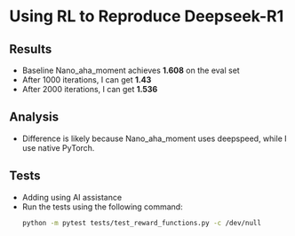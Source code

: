# Using RL to Reproduce Deepseek-R1

## Results
- Baseline Nano_aha_moment achieves **1.608** on the eval set
- After 1000 iterations, I can get **1.43**
- After 2000 iterations, I can get **1.536**

## Analysis
- Difference is likely because Nano_aha_moment uses deepspeed, while I use native PyTorch.

## Tests
- Adding using AI assistance
- Run the tests using the following command:
  ```bash
  python -m pytest tests/test_reward_functions.py -c /dev/null
  ```

